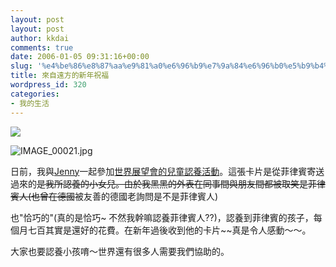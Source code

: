 ```yaml
---
layout: post
layout: post
author: kkdai
comments: true
date: 2006-01-05 09:31:16+00:00
slug: '%e4%be%86%e8%87%aa%e9%81%a0%e6%96%b9%e7%9a%84%e6%96%b0%e5%b9%b4%e7%a5%9d%e7%a6%8f'
title: 來自遠方的新年祝福
wordpress_id: 320
categories:
- 我的生活
---
```


[](http://www.worldvision.org.tw/sp/index.htm)[![](http://www.worldvision.org.tw/images/060101-1.gif)](http://www.worldvision.org.tw/edm/060101/index.html)

![IMAGE_00021.jpg](http://www.evanlin.com/blog/archives/20060105/IMAGE_00021.jpg)

日前，我與[Jenny](http://www.evanlin.com/janifor/)一起參加[世界展望會的兒童認養活動](http://www.worldvision.org.tw/)。這張卡片是從菲律賓寄送過來的~~是我所認養的小女兒。由於我黑黑的外表在同事間與朋友間都被取笑是菲律賓人(也曾在德國~~被友善的德國老詢問是不是菲律賓人)

也"恰巧的"(真的是恰巧~  不然我幹嘛認養菲律賓人??)，認養到菲律賓的孩子，每個月七百其實是還好的花費。在新年過後收到他的卡片~~真是令人感動～～。

大家也要認養小孩唷～世界還有很多人需要我們協助的。
